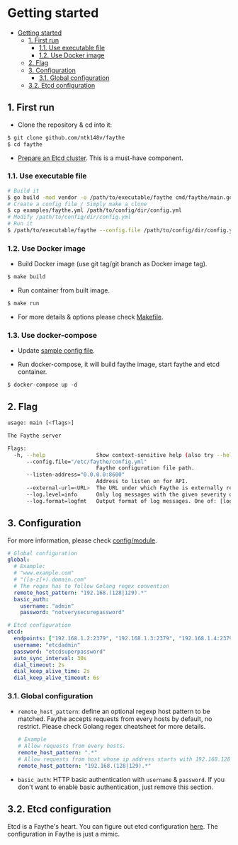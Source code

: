 # Getting started

- [Getting started](#getting-started)
  - [1. First run](#1-first-run)
    - [1.1. Use executable file](#11-use-executable-file)
    - [1.2. Use Docker image](#12-use-docker-image)
  - [2. Flag](#2-flag)
  - [3. Configuration](#3-configuration)
    - [3.1. Global configuration](#31-global-configuration)
  - [3.2. Etcd configuration](#32-etcd-configuration)

## 1. First run

* Clone the repository & cd into it:

```bash
$ git clone github.com/ntk148v/faythe
$ cd faythe
```

* [Prepare an Etcd cluster](https://github.com/etcd-io/etcd). This is a must-have component.

### 1.1. Use executable file

```bash
# Build it
$ go build -mod vendor -o /path/to/executable/faythe cmd/faythe/main.go
# Create a config file / Simply make a clone
$ cp examples/faythe.yml /path/to/config/dir/config.yml
# Modify /path/to/config/dir/config.yml
# Run it
$ /path/to/executable/faythe --config.file /path/to/config/dir/config.yml
```

### 1.2. Use Docker image

- Build Docker image (use git tag/git branch as Docker image tag).

```bash
$ make build
```

- Run container from built image.

```bash
$ make run
```

- For more details & options please check [Makefile](../Makefile).

### 1.3. Use docker-compose

- Update [sample config file](../examples/faythe.yml).

- Run docker-compose, it will build faythe image, start faythe and etcd container.

```
$ docker-compose up -d
```

## 2. Flag

```bash
usage: main [<flags>]

The Faythe server

Flags:
  -h, --help                Show context-sensitive help (also try --help-long and --help-man).
      --config.file="/etc/faythe/config.yml"
                            Faythe configuration file path.
      --listen-address="0.0.0.0:8600"
                            Address to listen on for API.
      --external-url=<URL>  The URL under which Faythe is externally reachable.
      --log.level=info      Only log messages with the given severity or above. One of: [debug, info, warn, error]
      --log.format=logfmt   Output format of log messages. One of: [logfmt, json]
```

## 3. Configuration

For more information, please check [config/module](../config).

```yaml
# Global configuration
global:
  # Example:
  # "www.example.com"
  # "([a-z]+).domain.com"
  # The regex has to follow Golang regex convention
  remote_host_pattern: "192.168.(128|129).*"
  basic_auth:
    username: "admin"
    password: "notverysecurepassword"

# Etcd configuration
etcd:
  endpoints: ["192.168.1.2:2379", "192.168.1.3:2379", "192.168.1.4:2379"]
  username: "etcdadmin"
  password: "etcdsuperpassword"
  auto_sync_interval: 30s
  dial_timeout: 2s
  dial_keep_alive_time: 2s
  dial_keep_alive_timeout: 6s
```

### 3.1. Global configuration

- `remote_host_pattern`: define an optional regexp host pattern to be matched. Faythe accepts requests from every hosts by default, no restrict. Please check Golang regex cheatsheet for more details.

  ```yaml
  # Example
  # Allow requests from every hosts.
  remote_host_pattern: ".*"
  # Allow requests from host whose ip address starts with 192.168.128 or 192.168.129
  remote_host_pattern: "192.168.(128|129).*"
  ```

- `basic_auth`: HTTP basic authentication with `username` & `password`. If you don't want to enable basic authentication, just remove this section.

## 3.2. Etcd configuration

Etcd is a Faythe's heart. You can figure out etcd configuration [here](https://github.com/etcd-io/etcd/blob/master/clientv3/config.go). The configuration in Faythe is just a mimic.
